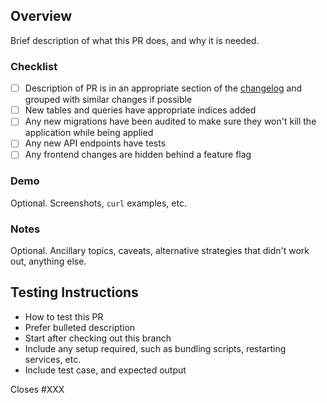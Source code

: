 ## Overview

Brief description of what this PR does, and why it is needed.

### Checklist

- [ ] Description of PR is in an appropriate section of the [changelog](https://github.com/raster-foundry/raster-foundry/blob/develop/CHANGELOG.md) and grouped with similar changes if possible
- [ ] New tables and queries have appropriate indices added
- [ ] Any new migrations have been audited to make sure they won't kill the application while being applied
- [ ] Any new API endpoints have tests
- [ ] Any frontend changes are hidden behind a feature flag

### Demo

Optional. Screenshots, `curl` examples, etc.

### Notes

Optional. Ancillary topics, caveats, alternative strategies that didn't work out, anything else.

## Testing Instructions

- How to test this PR
- Prefer bulleted description
- Start after checking out this branch
- Include any setup required, such as bundling scripts, restarting services, etc.
- Include test case, and expected output

Closes #XXX
